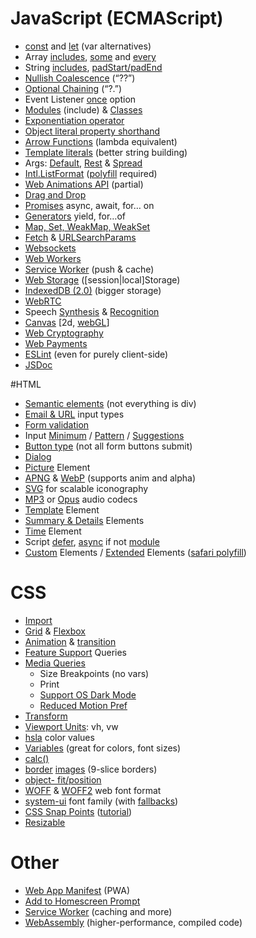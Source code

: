 
# JavaScript (ECMAScript)
  * [const](https://caniuse.com/const) and [let](https://caniuse.com/let) (var alternatives)
  * Array [includes](https://developer.mozilla.org/en-US/docs/Web/JavaScript/Reference/Global_Objects/Array/includes), [some](https://developer.mozilla.org/en-US/docs/Web/JavaScript/Reference/Global_Objects/Array/some) and [every](https://developer.mozilla.org/en-US/docs/Web/JavaScript/Reference/Global_Objects/Array/every)
  * String [includes](https://caniuse.com/es6-string-includes), [padStart/padEnd](https://caniuse.com/pad-start-end)
  * [Nullish Coalescence](https://caniuse.com/mdn-javascript_operators_nullish_coalescing) (“??”)
  * [Optional Chaining](https://caniuse.com/mdn-javascript_operators_optional_chaining) (“?.”)
  * Event Listener [once](https://developer.mozilla.org/en-US/docs/Web/API/EventTarget/addEventListener#once) option
  * [Modules](https://caniuse.com/#feat=es6-module) (include) & [Classes](https://caniuse.com/#feat=es6-class)
  * [Exponentiation operator](https://developer.mozilla.org/en-US/docs/Web/JavaScript/Reference/Operators/Exponentiation)
  * [Object literal property shorthand](https://developer.mozilla.org/en-US/docs/Web/JavaScript/Reference/Operators/Object_initializer)
  * [Arrow Functions](https://caniuse.com/arrow-functions) (lambda equivalent)
  * [Template literals](https://caniuse.com/template-literals) (better string building)
  * Args: [Default](https://caniuse.com/mdn-javascript_functions_default_parameters), [Rest](https://caniuse.com/rest-parameters) & [Spread](https://caniuse.com/mdn-javascript_operators_spread_spread_in_function_calls)
  * [Intl.ListFormat](https://developer.mozilla.org/en-US/docs/Web/JavaScript/Reference/Global_Objects/Intl/ListFormat) ([polyfill](https://github.com/wessberg/intl-list-format) required)
  * [Web Animations API](https://caniuse.com/web-animation) (partial)
  * [Drag and Drop](https://caniuse.com/dragndrop)
  * [Promises](https://caniuse.com/promises) async, await, for… on
  * [Generators](https://caniuse.com/es6-generators) yield, for…of
  * [Map, Set, WeakMap, WeakSet](https://medium.com/ecmascript-2015/es6-set-map-weak-a2aeb7e2d384)
  * [Fetch](https://caniuse.com/fetch) & [URLSearchParams](https://caniuse.com/urlsearchparams)
  * [Websockets](https://caniuse.com/websockets)
  * [Web Workers](https://caniuse.com/webworkers)
  * [Service Worker](https://caniuse.com/serviceworkers) (push & cache)
  * [Web Storage](https://caniuse.com/namevalue-storage) ([session|local]Storage)
  * [IndexedDB (2.0)](https://caniuse.com/indexeddb2) (bigger storage)
  * [WebRTC](https://caniuse.com/rtcpeerconnection)
  * Speech [Synthesis](https://caniuse.com/speech-synthesis) & [Recognition](https://caniuse.com/speech-recognition)
  * [Canvas](https://caniuse.com/canvas) [2d, [webGL](https://caniuse.com/webgl)]
  * [Web Cryptography](https://caniuse.com/cryptography)
  * [Web Payments](https://web.dev/payments/)
  * [ESLint](https://eslint.org/) (even for purely client-side)
  * [JSDoc](https://jsdoc.app/)

#HTML
  * [Semantic elements](https://caniuse.com/html5semantic) (not everything is div)
  * [Email & URL](https://caniuse.com/input-email-tel-url) input types
  * [Form validation](https://caniuse.com/form-validation)
  * Input [Minimum](https://caniuse.com/input-minlength) / [Pattern](https://caniuse.com/input-pattern) / [Suggestions ](https://caniuse.com/datalist)
  * [Button type](https://developer.mozilla.org/en-US/docs/Web/HTML/Element/button#attr-type) (not all form buttons submit)
  * [Dialog](https://caniuse.com/dialog)
  * [Picture](https://caniuse.com/picture) Element
  * [APNG](https://caniuse.com/apng) & [WebP](https://caniuse.com/webp) (supports anim and alpha)
  * [SVG](https://caniuse.com/svg) for scalable iconography
  * [MP3](https://caniuse.com/mp3) or [Opus](https://caniuse.com/?search=opus) audio codecs
  * [Template](https://caniuse.com/template) Element
  * [Summary & Details](https://caniuse.com/details) Elements
  * [Time](https://caniuse.com/mdn-html_elements_time) Element
  * Script [defer](https://caniuse.com/script-defer), [async](https://caniuse.com/script-async) if not [module](https://caniuse.com/es6-module)
  * [Custom](https://developer.mozilla.org/en-US/docs/Web/Web_Components/Using_custom_elements) Elements / [Extended](https://developer.mozilla.org/en-US/docs/Web/HTML/Global_attributes/is) Elements ([safari polyfill](https://github.com/ungap/custom-elements#readme))

# CSS
  * [Import](https://caniuse.com/mdn-css_at-rules_import)
  * [Grid](https://caniuse.com/css-grid) & [Flexbox](https://caniuse.com/flexbox)
  * [Animation](https://caniuse.com/css-animation) & [transition](https://caniuse.com/mdn-css_properties_transition)
  * [Feature Support](https://caniuse.com/css-supports-api) Queries
  * [Media Queries](https://caniuse.com/css-mediaqueries)
    * Size Breakpoints (no vars)
    * Print
    * [Support OS Dark Mode](https://caniuse.com/?search=prefers-color-scheme)
    * [Reduced Motion Pref](https://caniuse.com/prefers-reduced-motion)
  * [Transform](https://caniuse.com/transforms2d)
  * [Viewport Units](https://caniuse.com/viewport-units): vh, vw
  * [hsla](https://caniuse.com/css3-colors) color values
  * [Variables](https://caniuse.com/css-variables) (great for colors, font sizes)
  * [calc()](https://caniuse.com/calc)
  * [border](https://caniuse.com/border-image) [images](https://css-tricks.com/almanac/properties/b/border-image/) (9-slice borders)
  * [object- fit/position](https://caniuse.com/object-fit)
  * [WOFF](https://caniuse.com/woff) & [WOFF2](https://caniuse.com/woff2) web font format
  * [system-ui](https://caniuse.com/font-family-system-ui) font family (with [fallbacks](https://furbo.org/2018/03/28/system-fonts-in-css/))
  * [CSS Snap Points](https://caniuse.com/css-snappoints) ([tutorial](https://css-tricks.com/practical-css-scroll-snapping/))
  * [Resizable](https://caniuse.com/css-resize)

# Other
  * [Web App Manifest](https://web.dev/add-manifest/) (PWA)
  * [Add to Homescreen Prompt](https://web.dev/customize-install/)
  * [Service Worker](https://developer.chrome.com/docs/workbox/service-worker-overview/) (caching and more)
  * [WebAssembly](https://caniuse.com/wasm) (higher-performance, compiled code)


